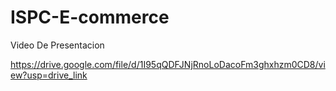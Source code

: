 # ISPC-E-commerce

Video De Presentacion

https://drive.google.com/file/d/1I95qQDFJNjRnoLoDacoFm3ghxhzm0CD8/view?usp=drive_link
